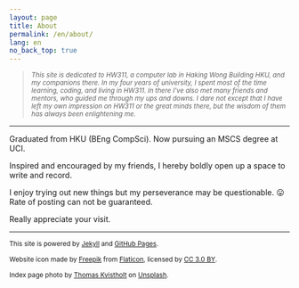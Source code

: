 ```yaml
---
layout: page
title: About
permalink: /en/about/
lang: en
no_back_top: true
---
```


>*<sub>This site is dedicated to HW311, a computer lab in Haking Wong Building HKU, and
my companions there. In my four years of university, I spent most of the time
learning, coding, and living in HW311. In there I've also met many friends and
mentors, who guided me through my ups and downs. I dare not except that I have
left my own impression on HW311 or the great minds there, but the wisdom of
them has always been enlightening me.</sub>*

<hr>

Graduated from HKU (BEng CompSci). Now pursuing an MSCS degree at UCI.

Inspired and encouraged by my friends, I hereby boldly open up a space to write
and record.

I enjoy trying out new things but my perseverance may be questionable.
:stuck_out_tongue:
Rate of posting can not be guaranteed.

Really appreciate your visit.

<hr>

<sub>This site is powered by [Jekyll](https://jekyllrb.com/) and [GitHub Pages](https://pages.github.com/).</sub>

<sub>Website icon made by [Freepik](https://www.freepik.com/) from [Flaticon](https://www.flaticon.com/), licensed by [CC 3.0 BY](http://creativecommons.org/licenses/by/3.0/).</sub>

<sub>Index page photo by [Thomas Kvistholt](https://unsplash.com/photos/oZPwn40zCK4?utm_source=unsplash&utm_medium=referral&utm_content=creditCopyText) on [Unsplash](https://unsplash.com/search/photos/server?utm_source=unsplash&utm_medium=referral&utm_content=creditCopyText).</sub>
